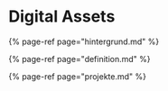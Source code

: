 # Digital Assets

{% page-ref page="hintergrund.md" %}

{% page-ref page="definition.md" %}

{% page-ref page="projekte.md" %}




